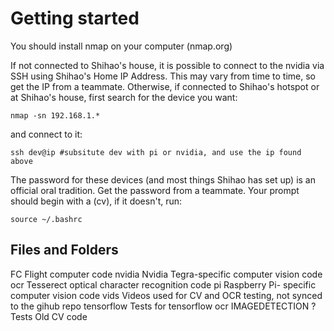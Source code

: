 # Getting started
You should install nmap on your computer (nmap.org)

If not connected to Shihao's house, it is possible to connect to the nvidia via SSH using Shihao's Home IP Address. This may vary from time to time, so get the IP from a teammate.
Otherwise, if connected to Shihao's hotspot or at Shihao's house, first search for the device you want:
```
nmap -sn 192.168.1.*
```
and connect to it:
```
ssh dev@ip #subsitute dev with pi or nvidia, and use the ip found above
```
The password for these devices (and most things Shihao has set up) is an official oral tradition. Get the password from a teammate.
Your prompt should begin with a (cv), if it doesn't, run:
```
source ~/.bashrc
```

## Files and Folders
FC		Flight computer code
nvidia	     	Nvidia Tegra-specific computer vision code
ocr	 	Tesserect optical character recognition code
pi	 	Raspberry Pi- specific computer vision code
vids		Videos used for CV and OCR testing, not synced to the gihub repo
tensorflow	Tests for tensorflow ocr
IMAGEDETECTION	?
Tests		Old CV code

